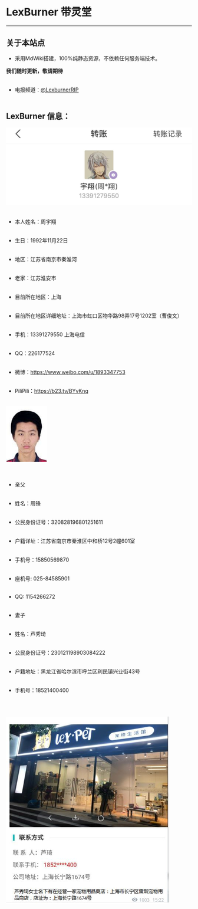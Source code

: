 # LexBurner 带灵堂

------------------------------------------------------------------------------------------------

## 关于本站点

* 采用MdWiki搭建，100%纯静态资源，不依赖任何服务端技术。<br>

**我们随时更新，敬请期待**<br><br>

* 电报频道：[@LexburnerRIP](https://t.me/LexburnerRIP)<br><br>




## LexBurner 信息：

![](0.jpg)<br><br>

* 本人姓名：周宇翔<br><br>

* 生日：1992年11月22日<br><br>

* 地区：江苏省南京市秦淮河<br><br>

* 老家：江苏淮安市<br><br>

* 目前所在地区：上海<br><br>

* 目前所在地区详细地址：上海市虹口区物华路98弄17号1202室（曹俊文）<br><br>

* 手机：13391279550 上海电信<br><br>

* QQ：226177524<br><br>

* 微博：https://www.weibo.com/u/1893347753<br><br>

* PiliPili：https://b23.tv/BYvKnq <br><br>

![](1.jpg)<br><br><br>

*  亲父<br><br>

* 姓名：周锋<br><br>

* 公民身份证号：320828196801251611<br><br>

* 户籍详址：江苏省南京市秦淮区中和桥12号2幢601室<br><br>

* 手机号：15850569870<br><br>

* 座机号: 025-84585901<br><br>

* QQ: 1154266272<br><br>


*  妻子<br><br>

* 姓名：芦秀琦<br><br>

* 公民身份证号：230121198903084222<br><br>

* 户籍地址：黑龙江省哈尔滨市呼兰区利民镇兴业街43号<br><br>

* 手机号：18521400400<br><br>

<br>

![宠物店](2.JPG)<br>

